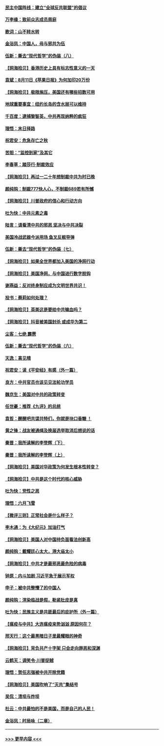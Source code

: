 #### [民主中国阵线：建立“全球反共联盟”的倡议](../pages/nsc993/n12324177.md?t=08122151) 
#### [万李缘：致前众志成员周庭](../pages/nsc993/n12324635.md?t=08122151) 
#### [歌词：山不转水转](../pages/nsc993/n12324599.md?t=08122151) 
#### [金浴凤：中国人，毋与邪共为伍](../pages/nsc993/n12324257.md?t=08122151) 
#### [伍新：撕去“现代哲学”的伪装（八）](../pages/nsc993/n12324188.md?t=08122151) 
#### [【网海拾贝】香港历史上具有标志性意义的一天](../pages/nsc993/n12324021.md?t=08122151) 
#### [袁斌：8月11日《苹果日报》为何加印20万份](../pages/nsc993/n12323955.md?t=08122151) 
#### [【网海拾贝】极限施压，美国还有哪些招数可用](../pages/nsc993/n12322512.md?t=08122151) 
#### [地球重要事宜：纽约长岛的含水层可以维持](../pages/nsc993/n12321844.md?t=08122151) 
#### [千百度：逮捕黎智英，中共再现纳粹的疯狂](../pages/nsc993/n12321777.md?t=08122151) 
#### [理悟：末日择路](../pages/nsc993/n12320812.md?t=08122151) 
#### [祝君安：危急存亡之秋](../pages/nsc993/n12320795.md?t=08122151) 
#### [苦胆：“监控到家”及其它](../pages/nsc993/n12320751.md?t=08122151) 
#### [李春草：踏莎行·制裁效应](../pages/nsc993/n12318290.md?t=08122151) 
#### [【网海拾贝】再过一二十年想制裁中共为时已晚](../pages/nsc993/n12318195.md?t=08122151) 
#### [颜纯钩：制裁777快人心，不制裁689若有所憾](../pages/nsc993/n12316912.md?t=08122151) 
#### [【网海拾贝】川普政府的信心和行动方向](../pages/nsc993/n12316673.md?t=08122151) 
#### [吐为快：中共元素之毒](../pages/nsc993/n12316547.md?t=08122151) 
#### [陆言：请看清中共的邪恶 坚决与中共决裂](../pages/nsc993/n12315784.md?t=08122151) 
#### [美国冷战武器今派用场 鱼叉反舰导弹](../pages/nsc993/n12316258.md?t=08122151) 
#### [伍新：撕去“现代哲学”的伪装（七）](../pages/nsc993/n12315846.md?t=08122151) 
#### [【网海拾贝】如果全世界都加入美国的净网行动](../pages/nsc993/n12315588.md?t=08122151) 
#### [【网海拾贝】美国净网，与中国进行数字脱钩](../pages/nsc993/n12312813.md?t=08122151) 
#### [谢燕益：反对终身制应成为文明世界共识！](../pages/nsc993/n12310465.md?t=08122151) 
#### [投书：蔡莉如何处理？](../pages/nsc993/n12310224.md?t=08122151) 
#### [【网海拾贝】英美这是要给中共输血吗？](../pages/nsc993/n12307646.md?t=08122151) 
#### [【网海拾贝】抖音被美国封杀 或成华为第二](../pages/nsc993/n12305277.md?t=08122151) 
#### [尘客：七绝 霹雳](../pages/nsc993/n12304053.md?t=08122151) 
#### [伍新：撕去“现代哲学”的伪装（六）](../pages/nsc993/n12303243.md?t=08122151) 
#### [天逸：喜见晴](../pages/nsc993/n12303226.md?t=08122151) 
#### [祝君安：读《平安经》有感（外一篇）](../pages/nsc993/n12303170.md?t=08122151) 
#### [良方：中共官员也该见见法轮功学员](../pages/nsc993/n12302985.md?t=08122151) 
#### [魏京生：美国对中共的政策转变](../pages/nsc993/n12302929.md?t=08122151) 
#### [任世豪：推荐《九评》的总统](../pages/nsc993/n12302838.md?t=08122151) 
#### [袁哲：醒醒吧共谍共特们，你就是块口香糖 ！](../pages/nsc993/n12302678.md?t=08122151) 
#### [黄之锋：战友被通缉及换届选举取消后想说的话](../pages/nsc993/n12302681.md?t=08122151) 
#### [秦晋：我所读解的李登辉（下）](../pages/nsc993/n12302171.md?t=08122151) 
#### [秦晋：我所读解的李登辉（上）](../pages/nsc993/n12301979.md?t=08122151) 
#### [【网海拾贝】美国对华政策为何发生根本性转变？](../pages/nsc993/n12302091.md?t=08122151) 
#### [【网海拾贝】中共是这个时代的核心威胁](../pages/nsc993/n12300541.md?t=08122151) 
#### [吐为快：党性之恶](../pages/nsc993/n12300263.md?t=08122151) 
#### [理悟：六月飞雪](../pages/nsc993/n12300243.md?t=08122151) 
#### [【微评三则】正常社会是什么样子？](../pages/nsc993/n12300228.md?t=08122151) 
#### [李木通：为《大纪元》加油打气](../pages/nsc993/n12280363.md?t=08122151) 
#### [【网海拾贝】美国人对中国持负面看法创新高](../pages/nsc993/n12298720.md?t=08122151) 
#### [颜纯钩：戴耀廷心太大，港大庙太小](../pages/nsc993/n12297682.md?t=08122151) 
#### [【网海拾贝】中共才是最邪恶最危险的病毒](../pages/nsc993/n12296470.md?t=08122151) 
#### [钟原：内斗加剧 习近平急于展示军权](../pages/nsc993/n12292544.md?t=08122151) 
#### [申子：被中共整懵了的中国人](../pages/nsc993/n12291389.md?t=08122151) 
#### [颜纯钩：渲染临战是假，勒紧肚皮是真](../pages/nsc993/n12290945.md?t=08122151) 
#### [吐为快：民族主义是共匪最后的庇护所（外一篇）](../pages/nsc993/n12290887.md?t=08122151) 
#### [【瘟疫与中共】大连瘟疫来势汹汹 原因何在？](../pages/nsc993/n12287474.md?t=08122151) 
#### [邢天行：这个最黑暗日子里最耀眼的神奇](../pages/nsc993/n12289882.md?t=08122151) 
#### [【网海拾贝】背负共产十字架 只会走向罪恶和深渊](../pages/nsc993/n12288290.md?t=08122151) 
#### [云鹤天：调笑令·川普捉贼](../pages/nsc993/n12285672.md?t=08122151) 
#### [理悟：贺任志强被中共开除党籍](../pages/nsc993/n12285597.md?t=08122151) 
#### [【网海拾贝】美国吹响了“灭共”集结号](../pages/nsc993/n12284522.md?t=08122151) 
#### [吴侃：溃坝与炸坝](../pages/nsc993/n12283593.md?t=08122151) 
#### [杜云：中共最怕的不是美国，而是自己的人民！](../pages/nsc993/n12282935.md?t=08122151) 
#### [金浴凤：时局咏（二章）](../pages/nsc993/n12282923.md?t=08122151) 

----
#### [ >>> 更早内容 <<< ](../indexes/nsc993-earlier.md)
